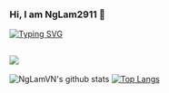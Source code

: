 ### Hi, I am NgLam2911 👋
[![Typing SVG](https://readme-typing-svg.herokuapp.com?color=%2300F71E&center=true&vCenter=true&lines=Just+a+normal+guy+but+very+lazy;still+hope+for+better+future.;Who+know+him%3F%3F%3F)](https://git.io/typing-svg)

![](https://komarev.com/ghpvc/?username=NgLam2911&color=blue)
---
![NgLamVN's github stats](https://github-readme-stats.vercel.app/api/?username=NgLam2911&show_icons=true&hide_border=true&theme=algolia&count_private=true) [![Top Langs](https://github-readme-stats.vercel.app/api/top-langs/?username=NgLam2911&layout=compact&show_icons=true&hide_border=true&theme=algolia&count_private=true)](https://github.com/NgLamVN)

